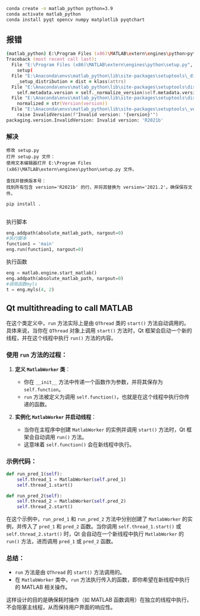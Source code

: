 ```zsh
conda create -n matlab_python python=3.9
conda activate matlab_python
conda install pyqt opencv numpy matplotlib pyqtchart
```
## 报错
```zsh
(matlab_python) E:\Program Files (x86)\MATLAB\extern\engines\python>python setup.py install
Traceback (most recent call last):
  File "E:\Program Files (x86)\MATLAB\extern\engines\python\setup.py", line 80, in <module>
    setup(
  File "E:\Anaconda\envs\matlab_python\lib\site-packages\setuptools\_distutils\core.py", line 146, in setup
    _setup_distribution = dist = klass(attrs)
  File "E:\Anaconda\envs\matlab_python\lib\site-packages\setuptools\dist.py", line 289, in __init__
    self.metadata.version = self._normalize_version(self.metadata.version)
  File "E:\Anaconda\envs\matlab_python\lib\site-packages\setuptools\dist.py", line 325, in _normalize_version
    normalized = str(Version(version))
  File "E:\Anaconda\envs\matlab_python\lib\site-packages\setuptools\_vendor\packaging\version.py", line 202, in __init__
    raise InvalidVersion(f"Invalid version: '{version}'")
packaging.version.InvalidVersion: Invalid version: 'R2021b'
```
### 解决
```
修改 setup.py
打开 setup.py 文件：
使用文本编辑器打开 E:\Program Files (x86)\MATLAB\extern\engines\python\setup.py 文件。

查找并替换版本号：
找到所有包含 version='R2021b' 的行，并将其替换为 version='2021.2'。确保保存文件。
```

```
pip install .
```
## 

执行脚本
```python
eng.addpath(absolute_matlab_path, nargout=0)
#执行脚本
function1 = 'main'
eng.run(function1, nargout=0)
```
执行函数
```python
eng = matlab.engine.start_matlab()
eng.addpath(absolute_matlab_path, nargout=0)
#调用函数myls
t = eng.myls(4, 2)
```

## Qt multithreading to call MATLAB

在这个类定义中，`run` 方法实际上是由 `QThread` 类的 `start()` 方法自动调用的。具体来说，当你在 `QThread` 对象上调用 `start()` 方法时，Qt 框架会启动一个新的线程，并在这个线程中执行 `run()` 方法的内容。

### 使用 `run` 方法的过程：
1. **定义 `MatlabWorker` 类**：
   - 你在 `__init__` 方法中传递一个函数作为参数，并将其保存为 `self.function`。
   - `run` 方法被定义为调用 `self.function()`，也就是在这个线程中执行你传递的函数。

2. **实例化 `MatlabWorker` 并启动线程**：
   - 当你在主程序中创建 `MatlabWorker` 的实例并调用 `start()` 方法时，Qt 框架会自动调用 `run()` 方法。
   - 这意味着 `self.function()` 会在新线程中执行。

### 示例代码：
```python
def run_pred_1(self):
    self.thread_1 = MatlabWorker(self.pred_1)
    self.thread_1.start()

def run_pred_2(self):
    self.thread_2 = MatlabWorker(self.pred_2)
    self.thread_2.start()
```

在这个示例中，`run_pred_1` 和 `run_pred_2` 方法中分别创建了 `MatlabWorker` 的实例，并传入了 `pred_1` 和 `pred_2` 函数。当你调用 `self.thread_1.start()` 或 `self.thread_2.start()` 时，Qt 会自动在一个新线程中执行 `MatlabWorker` 的 `run()` 方法，进而调用 `pred_1` 或 `pred_2` 函数。

### 总结：
- `run` 方法是由 `QThread` 的 `start()` 方法调用的。
- 在 `MatlabWorker` 类中，`run` 方法执行传入的函数，即你希望在新线程中执行的 MATLAB 相关操作。

这样设计的目的是确保耗时操作（如 MATLAB 函数调用）在独立的线程中执行，不会阻塞主线程，从而保持用户界面的响应性。